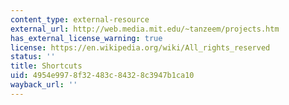 ```yaml
---
content_type: external-resource
external_url: http://web.media.mit.edu/~tanzeem/projects.htm
has_external_license_warning: true
license: https://en.wikipedia.org/wiki/All_rights_reserved
status: ''
title: Shortcuts
uid: 4954e997-8f32-483c-8432-8c3947b1ca10
wayback_url: ''
---
```

